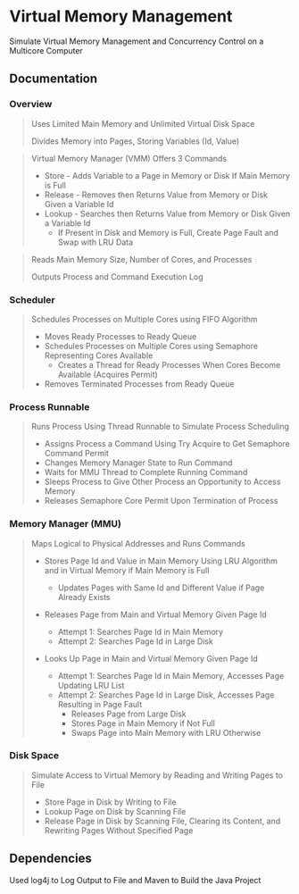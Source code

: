 # Virtual Memory Management
Simulate Virtual Memory Management and Concurrency Control on a Multicore Computer

## Documentation
### Overview
> Uses Limited Main Memory and Unlimited Virtual Disk Space
> 
> Divides Memory into Pages, Storing Variables (Id, Value)

> Virtual Memory Manager (VMM) Offers 3 Commands
> - Store - Adds Variable to a Page in Memory or Disk If Main Memory is Full
> - Release - Removes then Returns Value from Memory or Disk Given a Variable Id
> - Lookup - Searches then Returns Value from Memory or Disk Given a Variable Id
>   - If Present in Disk and Memory is Full, Create Page Fault and Swap with LRU Data

> Reads Main Memory Size, Number of Cores, and Processes
> 
> Outputs Process and Command Execution Log

### Scheduler
> Schedules Processes on Multiple Cores using FIFO Algorithm
> - Moves Ready Processes to Ready Queue
> - Schedules Processes on Multiple Cores using Semaphore Representing Cores Available
>   - Creates a Thread for Ready Processes When Cores Become Available (Acquires Permit)
> - Removes Terminated Processes from Ready Queue 

### Process Runnable
> Runs Process Using Thread Runnable to Simulate Process Scheduling
> - Assigns Process a Command Using Try Acquire to Get Semaphore Command Permit
> - Changes Memory Manager State to Run Command
> - Waits for MMU Thread to Complete Running Command
> - Sleeps Process to Give Other Process an Opportunity to Access Memory
> - Releases Semaphore Core Permit Upon Termination of Process

### Memory Manager (MMU)
> Maps Logical to Physical Addresses and Runs Commands
>  - Stores Page Id and Value in Main Memory Using LRU Algorithm and in Virtual Memory if Main Memory is Full
>      - Updates Pages with Same Id and Different Value if Page Already Exists
>
>  - Releases Page from Main and Virtual Memory Given Page Id
>       - Attempt 1: Searches Page Id in Main Memory
>       - Attempt 2: Searches Page Id in Large Disk
> 
>  - Looks Up Page in Main and Virtual Memory Given Page Id
>       - Attempt 1: Searches Page Id in Main Memory, Accesses Page Updating LRU List
>       - Attempt 2: Searches Page Id in Large Disk, Accesses Page Resulting in Page Fault
>           - Releases Page from Large Disk
>           - Stores Page in Main Memory if Not Full
>           - Swaps Page into Main Memory with LRU Otherwise

### Disk Space
> Simulate Access to Virtual Memory by Reading and Writing Pages to File
> - Store Page in Disk by Writing to File
> - Lookup Page on Disk by Scanning File
> - Release Page in Disk by Scanning File, Clearing its Content, and Rewriting Pages Without Specified Page

## Dependencies
Used log4j to Log Output to File and Maven to Build the Java Project
